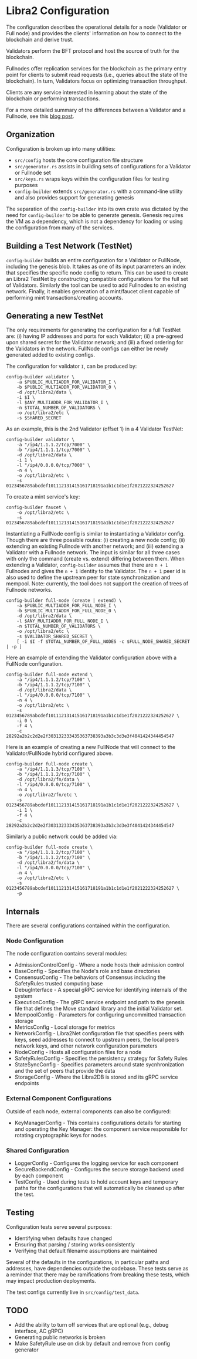 # Libra2 Configuration

The configuration describes the operational details for a node
(Validator or Full node) and provides the clients' information on how to
connect to the blockchain and derive trust.

Validators perform the BFT protocol and host the source of truth for the
blockchain.

Fullnodes offer replication services for the blockchain as the primary
entry point for clients to submit read requests (i.e., queries about the
state of the blockchain). In turn, Validators focus on optimizing transaction
throughput.

Clients are any service interested in learning about the state of the
blockchain or performing transactions.

For a more detailed summary of the differences between a Validator and a
Fullnode, see this [blog
post](https://aptos.dev/blog/2020/01/23/full-node-basics).

## Organization

Configuration is broken up into many utilities:
- `src/config` hosts the core configuration file structure
- `src/generator.rs` assists in building sets of configurations for a Validator
  or Fullnode set
- `src/keys.rs` wraps keys within the configuration files for testing purposes
- `config-builder` extends `src/generator.rs` with a command-line utility
  and also provides support for generating genesis

The separation of the `config-builder` into its own crate was dictated by the
need for `config-builder` to be able to generate genesis. Genesis requires the
VM as a dependency, which is not a dependency for loading or using the
configuration from many of the services.

## Building a Test Network (TestNet)

`config-builder` builds an entire configuration for a Validator or FullNode,
including the genesis blob. It takes as one of its input parameters an index that
specifies the specific node config to return. This can be used to create an Libra2
TestNet by constructing compatible configurations for the full set of Validators.
Similarly the tool can be used to add Fullnodes to an existing network.  Finally,
it enables generation of a mint/faucet client capable of performing mint
transactions/creating accounts.

## Generating a new TestNet

The only requirements for generating the configuration for a full TestNet are: (i)
having IP addresses and ports for each Validator; (ii) a pre-agreed upon shared secret
for the Validator network; and (iii) a fixed ordering for the Validators in the
network. FullNode configs can either be newly generated added to existing configs.

The configuration for validator `I`, can be produced by:

    config-builder validator \
        -a $PUBLIC_MULTIADDR_FOR_VALIDATOR_I \
        -b $PUBLIC_MULTIADDR_FOR_VALIDATOR_0 \
        -d /opt/libra2/data \
        -i $I \
        -l $ANY_MULTIADDR_FOR_VALIDATOR_I \
        -n $TOTAL_NUMBER_OF_VALIDATORS \
        -o /opt/libra2/etc \
        -s $SHARED_SECRET

As an example, this is the 2nd Validator (offset 1) in a 4 Validator TestNet:

    config-builder validator \
        -a "/ip4/1.1.1.2/tcp/7000" \
        -b "/ip4/1.1.1.1/tcp/7000" \
        -d /opt/libra2/data \
        -i 1 \
        -l "/ip4/0.0.0.0/tcp/7000" \
        -n 4 \
        -o /opt/libra2/etc \
        -s 0123456789abcdef101112131415161718191a1b1c1d1e1f2021222324252627

To create a mint service's key:

    config-builder faucet \
        -o /opt/libra2/etc \
        -s 0123456789abcdef101112131415161718191a1b1c1d1e1f2021222324252627

Instantiating a FullNode config is similar to instantiating a Validator config.
Though there are three possible routes: (i) creating a new node config; (ii)
extending an existing Fullnode with another network; and (iii) extending a
Validator with a Fullnode network. The input is similar for all three cases
with only the command (create vs. extend) differing between them. When
extending a Validator, `config-builder` assumes that there are `n + 1`
Fullnodes and gives the `n + 1` identity to the Validator. The `n + 1` peer id
is also used to define the upstream peer for state synchronization and mempool.
Note: currently, the tool does not support the creation of trees of Fullnode
networks.

    config-builder full-node (create | extend) \
        -a $PUBLIC_MULTIADDR_FOR_FULL_NODE_I \
        -b $PUBLIC_MULTIADDR_FOR_FULL_NODE_0 \
        -d /opt/libra2/data \
        -l $ANY_MULTIADDR_FOR_FULL_NODE_I \
        -n $TOTAL_NUMBER_OF_VALIDATORS \
        -o /opt/libra2/etc \
        -s $VALIDATOR_SHARED_SECRET \
        [ -i $I -f $TOTAL_NUMBER_OF_FULL_NODES -c $FULL_NODE_SHARED_SECRET | -p ]

Here an example of extending the Validator configuration above with a FullNode
configuration.

    config-builder full-node extend \
        -a "/ip4/1.1.1.2/tcp/7100" \
        -b "/ip4/1.1.1.2/tcp/7100" \
        -d /opt/libra2/data \
        -l "/ip4/0.0.0.0/tcp/7100" \
        -n 4 \
        -o /opt/libra2/etc \
        -s 0123456789abcdef101112131415161718191a1b1c1d1e1f2021222324252627 \
        -i 0 \
        -f 4 \
        -c 28292a2b2c2d2e2f303132333435363738393a3b3c3d3e3f4041424344454547

Here is an example of creating a new FullNode that will connect to the
Validator/FullNode hybrid configured above.

    config-builder full-node create \
        -a "/ip4/1.1.1.3/tcp/7100" \
        -b "/ip4/1.1.1.2/tcp/7100" \
        -d /opt/libra2/fn/data \
        -l "/ip4/0.0.0.0/tcp/7100" \
        -n 4 \
        -o /opt/libra2/fn/etc \
        -s 0123456789abcdef101112131415161718191a1b1c1d1e1f2021222324252627 \
        -i 1 \
        -f 4 \
        -c 28292a2b2c2d2e2f303132333435363738393a3b3c3d3e3f4041424344454547

Similarly a public network could be added via:

    config-builder full-node create \
        -a "/ip4/1.1.1.2/tcp/7100" \
        -b "/ip4/1.1.1.2/tcp/7100" \
        -d /opt/libra2/fn/data \
        -l "/ip4/0.0.0.0/tcp/7100" \
        -n 4 \
        -o /opt/libra2/etc \
        -s 0123456789abcdef101112131415161718191a1b1c1d1e1f2021222324252627 \
        -p

## Internals

There are several configurations contained within the configuration.

### Node Configuration
The node configuration contains several modules:

- AdmissionControlConfig - Where a node hosts their admission control
- BaseConfig - Specifies the Node's role and base directories
- ConsensusConfig - The behaviors of Consensus including the SafetyRules trusted computing base
- DebugInterface - A special gRPC service for identifying internals of the
  system
- ExecutionConfig - The gRPC service endpoint and path to the genesis file
  that defines the Move standard library and the initial Validator set.
- MempoolConfig - Parameters for configuring uncommitted transaction storage
- MetricsConfig - Local storage for metrics
- NetworkConfig - Libra2Net configuration file that specifies peers with keys,
  seed addresses to connect to upstream peers, the local peers network keys,
and other network configuration parameters
- NodeConfig - Hosts all configuration files for a node
- SafetyRulesConfig - Specifies the persistency strategy for Safety
  Rules
- StateSyncConfig - Specifies parameters around state sycnhronization and the
  set of peers that provide the data
- StorageConfig - Where the Libra2DB is stored and its gRPC service endpoints

### External Component Configurations
Outside of each node, external components can also be configured:

- KeyManagerConfig - This contains configurations details for starting and
operating the Key Manager: the component service responsible for rotating
cryptographic keys for nodes.

### Shared Configuration

- LoggerConfig - Configures the logging service for each component
- SecureBackendConfig - Configures the secure storage backend used by each component
- TestConfig - Used during tests to hold account keys and temporary paths for
  the configurations that will automatically be cleaned up after the test.

## Testing
Configuration tests serve several purposes:

- Identifying when defaults have changed
- Ensuring that parsing / storing works consistently
- Verifying that default filename assumptions are maintained

Several of the defaults in the configurations, in particular paths and
addresses, have dependencies outside the codebase. These tests serve as
a reminder that there may be ramifications from breaking these tests, which
may impact production deployments.

The test configs currently live in `src/config/test_data`.

## TODO

- Add the ability to turn off services that are optional (e.g., debug
  interface, AC gRPC)
- Generating public networks is broken
- Make SafetyRule use on disk by default and remove from config generator
